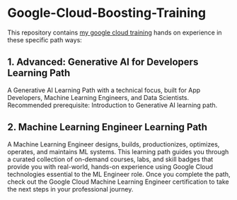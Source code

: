 # Google-Cloud-Boosting-Training

This repository contains [my google cloud training](https://www.cloudskillsboost.google/public_profiles/8d33a4cd-d0f3-44b3-81f5-1548b34eeef5) hands on experience in these specific path ways:

## 1. Advanced: Generative AI for Developers Learning Path

A Generative AI Learning Path with a technical focus, built for App Developers, Machine Learning Engineers, and Data Scientists. Recommended prerequisite: Introduction to Generative AI learning path.

## 2. Machine Learning Engineer Learning Path

A Machine Learning Engineer designs, builds, productionizes, optimizes, operates, and maintains ML systems. This learning path guides you through a curated collection of on-demand courses, labs, and skill badges that provide you with real-world, hands-on experience using Google Cloud technologies essential to the ML Engineer role. Once you complete the path, check out the Google Cloud Machine Learning Engineer certification to take the next steps in your professional journey.
